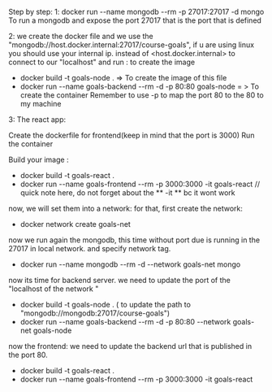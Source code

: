 Step by step:
1:
docker run --name mongodb --rm -p 27017:27017 -d mongo
To run a mongodb and expose the port 27017 that is the port that is defined

2:
we create the docker file and we use the "mongodb://host.docker.internal:27017/course-goals", 
if u are using linux you should use your internal ip. instead of <host.docker.internal>
to connect to our "localhost"
and run : to create the image

- docker build -t goals-node . => To create the image of this file
- docker run --name goals-backend --rm -d -p 80:80 goals-node = > To create the container
  Remember to use -p to map the port 80 to the 80 to my machine

3: The react app:

Create the dockerfile for frontend(keep in mind that the port is 3000)
Run the container

Build your image :

- docker build -t goals-react .
- docker run --name goals-frontend --rm -p 3000:3000 -it goals-react // quick note here, do not forget about the ** -it **  bc it wont work 


now, we will set them into a network:
for that, first create the network:


- docker network create goals-net

now we run again the mongodb, this time without port due is running in the 27017 in local network. and specify network tag.

- docker run --name mongodb --rm -d --network goals-net mongo

now its time for backend server.
we need to update the port of the "localhost of the network "
- docker build -t goals-node . ( to update the path to "mongodb://mongodb:27017/course-goals")
- docker run --name goals-backend --rm -d -p 80:80 --network goals-net goals-node

now the frontend:
 we need to update the backend url that is published in the port 80.
- docker build -t goals-react .
- docker run --name goals-frontend --rm -p 3000:3000 -it goals-react 